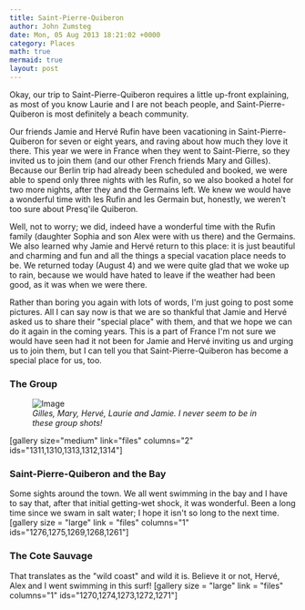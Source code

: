 ```yaml
---
title: Saint-Pierre-Quiberon
author: John Zumsteg
date: Mon, 05 Aug 2013 18:21:02 +0000
category: Places
math: true
mermaid: true
layout: post
---
```

Okay, our trip to Saint-Pierre-Quiberon requires a little up-front explaining, as most of you know Laurie and I are not beach people, and Saint-Pierre-Quiberon is most definitely a beach community.

Our friends Jamie and Hervé Rufin have been vacationing in Saint-Pierre-Quiberon for seven or eight years, and raving about how much they love it there. This year we were in France when they went to Saint-Pierre, so they invited us to join them (and our other French friends Mary and Gilles). Because our Berlin trip had already been scheduled and booked, we were able to spend only three nights with les Rufin, so we also booked a hotel for two more nights, after they and the Germains left. We knew we would have a wonderful time with les Rufin and les Germain but, honestly, we weren't too sure about Presq'ile Quiberon.

Well, not to worry; we did, indeed have a wonderful time with the Rufin family (daughter Sophia and son Alex were with us there) and the Germains.  We also learned why Jamie and Hervé return to this place: it is just beautiful and charming and fun and all the things a special vacation place needs to be. We returned today (August 4) and we were quite glad that we woke up to rain, because we would have hated to leave if the weather had been good, as it was when we were there.

Rather than boring you again with lots of words, I'm just going to post some pictures. All I can say now is that we are so thankful that Jamie and Hervé asked us to share their "special place" with them, and that we hope we can do it again in the coming years. This is a part of France I'm not sure we would have seen had it not been for Jamie and Hervé inviting us and urging us to join them, but I can tell you that Saint-Pierre-Quiberon has become a special place for us, too.

<h3>The Group</h3>
<figure class = "portrait">
	<img src="{{"/assets/images/2013/08/DSC03712.jpg" | prepend: site.baseurl | prepend: site.url }}" alt="Image" />
	<figcaption><em>Gilles, Mary, Hervé, Laurie and Jamie. I never seem to be in these group shots!</em></figcaption>
</figure>



[gallery size="medium" link="files" columns="2" ids="1311,1310,1313,1312,1314"]

<h3>Saint-Pierre-Quiberon and the Bay</h3>
Some sights around the town. We all went swimming in the bay and I have to say that, after that initial getting-wet shock, it was wonderful. Been a long time since we swam in salt water; I hope it isn't so long to the next time.
[gallery size = "large" link = "files" columns="1" ids="1276,1275,1269,1268,1261"]


<h3>The Cote Sauvage</h3>
That translates as the "wild coast" and wild it is. Believe it or not, Hervé, Alex and I went swimming in this surf! 
[gallery size = "large" link = "files" columns="1" ids="1270,1274,1273,1272,1271"]
